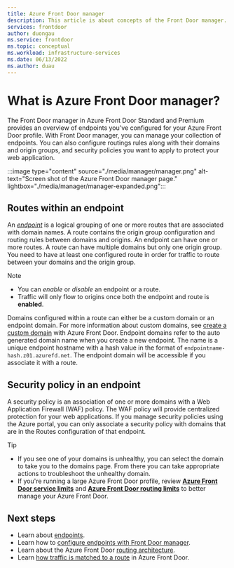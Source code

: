 ```yaml
---
title: Azure Front Door manager
description: This article is about concepts of the Front Door manager. You'll learn about routes and security policies in an endpoint.
services: frontdoor
author: duongau
ms.service: frontdoor
ms.topic: conceptual
ms.workload: infrastructure-services
ms.date: 06/13/2022
ms.author: duau
---
```


# What is Azure Front Door manager?

The Front Door manager in Azure Front Door Standard and Premium provides an overview of endpoints you've configured for your Azure Front Door profile. With Front Door manager, you can manage your collection of endpoints. You can also configure routings rules along with their domains and origin groups, and security policies you want to apply to protect your web application.

:::image type="content" source="./media/manager/manager.png" alt-text="Screen shot of the Azure Front Door manager page." lightbox="./media/manager/manager-expanded.png":::

## Routes within an endpoint

An [*endpoint*](endpoint.md) is a logical grouping of one or more routes that are associated with domain names. A route contains the origin group configuration and routing rules between domains and origins. An endpoint can have one or more routes. A route can have multiple domains but only one origin group. You need to have at least one configured route in order for traffic to route between your domains and the origin group.

> [!NOTE]
> * You can *enable* or *disable* an endpoint or a route. 
> * Traffic will only flow to origins once both the endpoint and route is **enabled**.
>

Domains configured within a route can either be a custom domain or an endpoint domain. For more information about custom domains, see [create a custom domain](standard-premium/how-to-add-custom-domain.md) with Azure Front Door. Endpoint domains refer to the auto generated domain name when you create a new endpoint. The name is a unique endpoint hostname with a hash value in the format of `endpointname-hash.z01.azurefd.net`. The endpoint domain will be accessible if you associate it with a route.

## Security policy in an endpoint

A security policy is an association of one or more domains with a Web Application Firewall (WAF) policy. The WAF policy will provide centralized protection for your web applications. If you manage security policies using the Azure portal, you can only associate a security policy with domains that are in the Routes configuration of that endpoint. 

> [!TIP]
> * If you see one of your domains is unhealthy, you can select the domain to take you to the domains page. From there you can take appropriate actions to troubleshoot the unhealthy domain.
> * If you're running a large Azure Front Door profile, review [**Azure Front Door service limits**](../azure-resource-manager/management/azure-subscription-service-limits.md#azure-front-door-standard-and-premium-tier-service-limits) and [**Azure Front Door routing limits**](front-door-routing-limits.md) to better manage your Azure Front Door.
>

## Next steps

* Learn about [endpoints](endpoint.md).
* Learn how to [configure endpoints with Front Door manager](how-to-configure-endpoints.md).
* Learn about the Azure Front Door [routing architecture](front-door-routing-architecture.md).
* Learn [how traffic is matched to a route](front-door-routing-architecture.md) in Azure Front Door.
